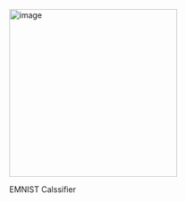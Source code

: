<img src="https://github.com/user-attachments/assets/78124772-f006-4b1b-bb70-b9a537b595f0" alt="image" width="300">

EMNIST Calssifier
